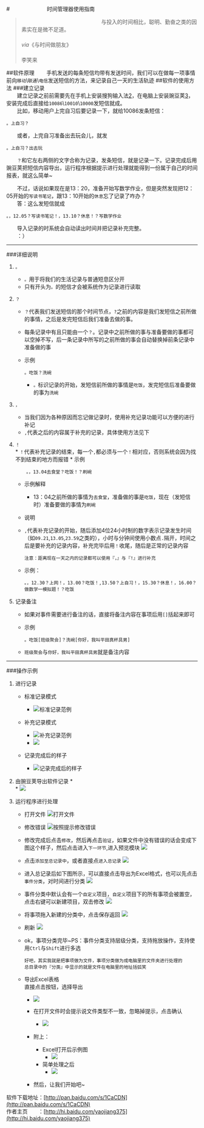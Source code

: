 #　　　　　　　时间管理器使用指南

>    　　　　　　　　　　　　　　　与投入的时间相比，聪明、勤奋之类的因素实在是微不足道。  
>　　　
>   　　　　　　　　　　　　　　　　　　　　　　　　　　　　　　　　　　　　　　　　　　*via*《与时间做朋友》  
  　　　　　　　　　　　　　　　　　　　　　　　　　　　　　　　　　　　　　　　　　　　　　　　　　李笑来

##软件原理
　　手机发送的每条短信均带有发送时间，我们可以在做每一项事情前向<code>移动</code>\\<code>联通</code>\\<code>电信</code>发送短信的方法，来记录自己一天的生活轨迹
##软件的使用方法
###建立记录  
　　建立记录之前前需要先在手机上安装搜狗输入法[2]，在电脑上安装豌豆荚[3]，安装完成后直接给`10086`\\<code>10010</code>\\<code>10000</code>发短信就成。	 
　　比如，移动用户上完自习后要记录一下，就给10086发条短信：
	
	。上自习？
	
　　或者，上完自习准备出去玩会儿，就发
	
	。上自习？出去玩
	
　　`？`和它左右两侧的文字合称为记录，发条短信，就是记录一下。记录完成后用豌豆荚把短信内容导出，运行程序根据提示进行处理就能得到一份属于自己的时间报表，就这么简单~  
  
　　不过，话说如果现在是13：20，准备开始写数学作业，但是突然发现把12：05开始的`写读书笔记`，跟13：10开始的`休息`忘了记录了咋办？  
 　　答：这么发短信就成
	
	。，12.05？写读书笔记！，13.10？休息！？写数学作业
	  
　　导入记录的时系统会自动读出时间并把记录补充完整。  
　　：）  

---
###详细说明
1.	`。`
	*	`。`用于将我们的生活记录与普通短息区分开
	*	只有开头为`。`的短信才会被系统作为记录进行读取
2.	`？`
	*	`？`代表我们发送短信的那个时间节点，`?`之前的内容是我们发短信之前所做的事情，之后是发完短信后我们准备去做的事。
	*	每条记录中有且只能由一个`？`。记录中之前所做的事与准备要做的事都可以空掉不写，后一条记录中所写的之前所做的事会自动替换掉前条记录中准备做的事
	*	示例	
	
			。吃饭？洗碗
	
	    *	`。`标识记录的开始，发短信前所做的事情是`吃饭`，发完短信后准备要做的事为`洗碗`	
3.	`，`
	*	当我们因为各种原因而忘记做记录时，使用补充记录功能可以方便的进行补记
	*	`,`代表之后的内容属于补充的记录，具体使用方法见下  
4.	`！`  
        *   `！`代表补充记录的结束，每一个`,`都必须与一个`！`相对应，否则系统会因为找不到结束的地方而报错
		*	示例
		
			。，13.04去食堂？吃饭！？刷碗	
	*   示例解释
    	*   13：04之前所做的事情为`去食堂`，准备做的事是`吃饭`，现在（发短信时）准备要做的事情为`刷碗`
    *	说明
	*	`,`代表补充记录的开始，随后添加4位24小时制的数字表示记录发生时间（如`09.21`,`13.05`,`23.59`之类的），小时与分钟间使用小数点`.`隔开，时间之后是要补充的记录内容，补充完毕后用`！`收尾，随后是正常的记录内容  
				
	       	注意：距离现在一天之内的记录都可以使用『，』与『!』进行补充
	*	示例：  
				
	        。，12.30？上网！，13.00？吃饭！,13.50？上自习！，15.30？休息！，16.00？做数学一模拟题！？吃饭
		
	
		
5.	记录备注
	*	如果对事件需要进行备注的话，直接将备注内容在事项后用`[]`括起来即可
	*	示例  
				
	        。吃饭[班级聚会]？洗碗[你好，我叫平田真杯具男]
		
	*	`班级聚会`与`你好，我叫平田真杯具男`就是备注内容  

---
###操作示例  
 1. 进行记录  
	*	标准记录模式
		*	![标准记录范例](http://timerecord-timerecord.stor.sinaapp.com/%E7%A4%BA%E4%BE%8B%E5%9B%BE%E7%89%87/%E6%A0%87%E5%87%86%E8%AE%B0%E5%BD%95%E8%8C%83%E4%BE%8B.png)

	*	补充记录模式
		*	![补充记录范例](http://timerecord-timerecord.stor.sinaapp.com/%E7%A4%BA%E4%BE%8B%E5%9B%BE%E7%89%87/%E8%A1%A5%E5%85%85%E8%AE%B0%E5%BD%95%E8%8C%83%E4%BE%8B.png)
		*	![](http://timerecord-timerecord.stor.sinaapp.com/%E7%A4%BA%E4%BE%8B%E5%9B%BE%E7%89%87/%E8%A1%A5%E5%85%85%E8%AE%B0%E5%BD%95%E8%8C%83%E4%BE%8B2.png)

	*	记录完成后的样子
		*	![记录完成后的样子](http://timerecord-timerecord.stor.sinaapp.com/%E7%A4%BA%E4%BE%8B%E5%9B%BE%E7%89%87/%E8%AE%B0%E5%BD%95%E8%8C%83%E4%BE%8B.png)

 2. 由豌豆荚导出软件记录
 	*	
 		*	![](http://timerecord-timerecord.stor.sinaapp.com/%E7%A4%BA%E4%BE%8B%E5%9B%BE%E7%89%87/%E5%AF%BC%E5%87%BA.JPG)
 3. 运行程序进行处理
 	*	打开文件
 			![打开文件](http://timerecord-timerecord.stor.sinaapp.com/%E7%A4%BA%E4%BE%8B%E5%9B%BE%E7%89%87/%E6%89%93%E5%BC%80%E6%96%87%E4%BB%B6.JPG)
 	*	修改错误
 			![按照提示修改错误](http://timerecord-timerecord.stor.sinaapp.com/%E7%A4%BA%E4%BE%8B%E5%9B%BE%E7%89%87/%E6%8C%89%E6%8F%90%E7%A4%BA%E4%BF%AE%E6%94%B9%E8%AE%B0%E5%BD%95%E4%B8%AD%E5%AD%98%E5%9C%A8%E7%9A%84%E9%94%99%E8%AF%AF.JPG)	
 	*	修改完成后点击`修改`，然后再点击`验证`，如果文件中没有错误的话会变成下图这个样子，然后点击进入`下一环节`,进入预览模块
 		![](http://timerecord-timerecord.stor.sinaapp.com/%E7%A4%BA%E4%BE%8B%E5%9B%BE%E7%89%87/%E9%AA%8C%E8%AF%81%E5%AE%8C%E6%AF%95%EF%BC%8C%E7%82%B9%E5%87%BB%E8%BF%9B%E5%85%A5%E4%B8%8B%E4%B8%80%E7%8E%AF%E8%8A%82.JPG)	
	*	点击`添加至总记录中`，或者直接点`进入总记录`
		![](http://timerecord-timerecord.stor.sinaapp.com/%E7%A4%BA%E4%BE%8B%E5%9B%BE%E7%89%87/%E6%B7%BB%E5%8A%A0%E8%87%B3%E6%80%BB%E8%AE%B0%E5%BD%95.JPG)
	*	进入总记录后如下图所示，可以直接点击导出为Excel格式，也可以先点击`事件分类`，对时间进行分类
		![](http://timerecord-timerecord.stor.sinaapp.com/%E7%A4%BA%E4%BE%8B%E5%9B%BE%E7%89%87/%E8%BF%9B%E5%85%A5%E6%80%BB%E8%AE%B0%E5%BD%95.JPG)	
	*	事件分类中默认会有一个`自定义`项目，`自定义`项目下的所有事项会被置空，点击右键可以新建项目，双击修改
		![](http://timerecord-timerecord.stor.sinaapp.com/%E7%A4%BA%E4%BE%8B%E5%9B%BE%E7%89%87/%E4%BA%8B%E4%BB%B6%E5%88%86%E7%B1%BB.JPG)
	*	将事项拖入新建的分类中，点击保存返回
		![](http://timerecord-timerecord.stor.sinaapp.com/%E7%A4%BA%E4%BE%8B%E5%9B%BE%E7%89%87/%E4%BF%9D%E5%AD%98.JPG)
	*	刷新
		![](http://timerecord-timerecord.stor.sinaapp.com/%E7%A4%BA%E4%BE%8B%E5%9B%BE%E7%89%87/%E4%BF%9D%E5%AD%98%E5%90%8E%E5%88%B7%E6%96%B0.JPG)
	*	ok，事项分类完毕~PS：事件分类支持层级分类，支持拖放操作，支持使用`Ctrl`与`Shift`进行多选
				
	        好吧，其实我就是把事项做为文件，事项分类做为成电脑里的文件夹进行处理的
			总目录中的『分类』中显示的就是文件在电脑里的地址括弧笑   
		
 	*	导出Excel表格	
 		直接点击按钮，选择导出
		*	![](http://timerecord-timerecord.stor.sinaapp.com/%E7%A4%BA%E4%BE%8B%E5%9B%BE%E7%89%87/%E5%AF%BC%E5%87%BA%E4%B8%BAexcel.JPG)
		*	在打开文件时会提示说文件类型不一致，忽略掉提示，点击确认
			*	![](http://timerecord-timerecord.stor.sinaapp.com/%E7%A4%BA%E4%BE%8B%E5%9B%BE%E7%89%87/%E7%9B%B4%E6%8E%A5%E7%82%B9%E7%A1%AE%E5%AE%9A.JPG)
		
		*	附上：
			*	Excel打开后示例图
        		*	![](http://timerecord-timerecord.stor.sinaapp.com/%E7%A4%BA%E4%BE%8B%E5%9B%BE%E7%89%87/%E7%A4%BA%E4%BE%8B.JPG)
        	*   简单处理之后
            	*  ![](http://timerecord-timerecord.stor.sinaapp.com/%E7%A4%BA%E4%BE%8B%E5%9B%BE%E7%89%87/Excel%E7%AE%80%E5%8D%95%E5%A4%84%E7%90%86%E4%B9%8B%E5%90%8E.JPG)
		*	然后，让我们开始吧~	

	
软件下载地址：[http://pan.baidu.com/s/1CaCDN](http://pan.baidu.com/s/1CaCDN)  
作者主页　　：[http://hi.baidu.com/yaojiang375](http://hi.baidu.com/yaojiang375)


[1]:  http://book.douban.com/subject/3609132/
[2]: http://shouji.sogou.com/?r=pinyin
[3]: http://www.wandoujia.com/
